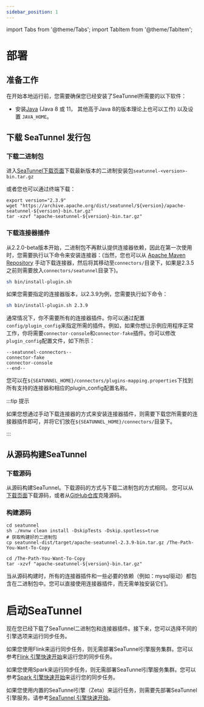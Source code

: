 ```yaml
---
sidebar_position: 1
---
```


import Tabs from '@theme/Tabs';
import TabItem from '@theme/TabItem';

# 部署

## 准备工作

在开始本地运行前，您需要确保您已经安装了SeaTunnel所需要的以下软件：

* 安装[Java](https://www.java.com/en/download/) (Java 8 或 11， 其他高于Java 8的版本理论上也可以工作) 以及设置 `JAVA_HOME`。

## 下载 SeaTunnel 发行包

### 下载二进制包

进入[SeaTunnel下载页面](https://seatunnel.apache.org/download)下载最新版本的二进制安装包`seatunnel-<version>-bin.tar.gz`

或者您也可以通过终端下载：

```shell
export version="2.3.9"
wget "https://archive.apache.org/dist/seatunnel/${version}/apache-seatunnel-${version}-bin.tar.gz"
tar -xzvf "apache-seatunnel-${version}-bin.tar.gz"
```

### 下载连接器插件

从2.2.0-beta版本开始，二进制包不再默认提供连接器依赖，因此在第一次使用时，您需要执行以下命令来安装连接器：(当然，您也可以从 [Apache Maven Repository](https://repo.maven.apache.org/maven2/org/apache/seatunnel/) 手动下载连接器，然后将其移动至`connectors/`目录下，如果是2.3.5之前则需要放入`connectors/seatunnel`目录下)。

```bash
sh bin/install-plugin.sh
```

如果您需要指定的连接器版本，以2.3.9为例，您需要执行如下命令：

```bash
sh bin/install-plugin.sh 2.3.9
```

通常情况下，你不需要所有的连接器插件。你可以通过配置`config/plugin_config`来指定所需的插件。例如，如果你想让示例应用程序正常工作，你将需要`connector-console`和`connector-fake`插件。你可以修改`plugin_config`配置文件，如下所示：

```plugin_config
--seatunnel-connectors--
connector-fake
connector-console
--end--
```

您可以在`${SEATUNNEL_HOME}/connectors/plugins-mapping.properties`下找到所有支持的连接器和相应的plugin_config配置名称。

:::tip 提示

如果您想通过手动下载连接器的方式来安装连接器插件，则需要下载您所需要的连接器插件即可，并将它们放在`${SEATUNNEL_HOME}/connectors/`目录下。

:::

## 从源码构建SeaTunnel

### 下载源码

从源码构建SeaTunnel。下载源码的方式与下载二进制包的方式相同。
您可以从[下载页面](https://seatunnel.apache.org/download/)下载源码，或者从[GitHub仓库](https://github.com/apache/seatunnel/releases)克隆源码。

### 构建源码

```shell
cd seatunnel
sh ./mvnw clean install -DskipTests -Dskip.spotless=true
# 获取构建好的二进制包
cp seatunnel-dist/target/apache-seatunnel-2.3.9-bin.tar.gz /The-Path-You-Want-To-Copy

cd /The-Path-You-Want-To-Copy
tar -xzvf "apache-seatunnel-${version}-bin.tar.gz"
```

当从源码构建时，所有的连接器插件和一些必要的依赖（例如：mysql驱动）都包含在二进制包中。您可以直接使用连接器插件，而无需单独安装它们。

# 启动SeaTunnel

现在您已经下载了SeaTunnel二进制包和连接器插件。接下来，您可以选择不同的引擎选项来运行同步任务。

如果您使用Flink来运行同步任务，则无需部署SeaTunnel引擎服务集群。您可以参考[Flink 引擎快速开始](quick-start-flink.md)来运行您的同步任务。

如果您使用Spark来运行同步任务，则无需部署SeaTunnel引擎服务集群。您可以参考[Spark 引擎快速开始](quick-start-spark.md)来运行您的同步任务。

如果您使用内置的SeaTunnel引擎（Zeta）来运行任务，则需要先部署SeaTunnel引擎服务。请参考[SeaTunnel 引擎快速开始](quick-start-seatunnel-engine.md)。
